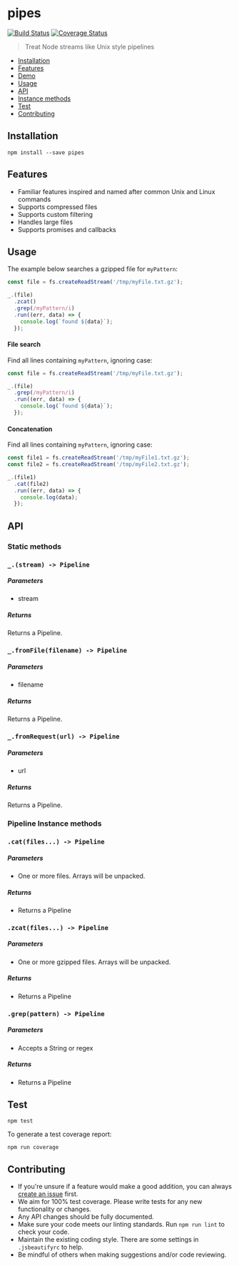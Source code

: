 # pipes

[![Build Status](https://travis-ci.org/nspragg/pipes.svg)](https://travis-ci.org/nspragg/pipes) [![Coverage Status](https://coveralls.io/repos/github/nspragg/pipes/badge.svg?branch=master)](https://coveralls.io/github/nspragg/pipes?branch=master)

> Treat Node streams like Unix style pipelines

* [Installation](#installation)
* [Features](#features)
* [Demo](#demo)
* [Usage](#usage)
* [API](#api)
* [Instance methods](#instance-methods)
* [Test](#test)
* [Contributing](#contributing)

## Installation

```
npm install --save pipes
```

## Features

* Familiar features inspired and named after common Unix and Linux commands
* Supports compressed files
* Supports custom filtering
* Handles large files
* Supports promises and callbacks

## Usage

The example below searches a gzipped file for `myPattern`:

```js
const file = fs.createReadStream('/tmp/myFile.txt.gz');

_.(file)
  .zcat()
  .grep(/myPattern/i)
  .run((err, data) => {
    console.log(`found ${data}`);
  });
```

#### File search

Find all lines containing `myPattern`, ignoring case:

```js
const file = fs.createReadStream('/tmp/myFile.txt.gz');

_.(file)
  .grep(/myPattern/i)
  .run((err, data) => {
    console.log(`found ${data}`);
  });
```

#### Concatenation

Find all lines containing `myPattern`, ignoring case:

```js
const file1 = fs.createReadStream('/tmp/myFile1.txt.gz');
const file2 = fs.createReadStream('/tmp/myFile2.txt.gz');

_.(file1)
  .cat(file2)
  .run((err, data) => {
    console.log(data);
  });
```

## API

### Static methods

### `_.(stream) -> Pipeline`

##### Parameters
* stream

##### Returns
Returns a Pipeline.

### `_.fromFile(filename) -> Pipeline`

##### Parameters
* filename

##### Returns
Returns a Pipeline.

### `_.fromRequest(url) -> Pipeline`

##### Parameters
* url

##### Returns
Returns a Pipeline.

### Pipeline Instance methods

### `.cat(files...) -> Pipeline`

##### Parameters
* One or more files. Arrays will be unpacked.

##### Returns
* Returns a Pipeline

### `.zcat(files...) -> Pipeline`

##### Parameters
* One or more gzipped files. Arrays will be unpacked.

##### Returns
* Returns a Pipeline

### `.grep(pattern) -> Pipeline`

##### Parameters
* Accepts a String or regex

##### Returns
* Returns a Pipeline

## Test

```
npm test
```

To generate a test coverage report:

```
npm run coverage
```
## Contributing

* If you're unsure if a feature would make a good addition, you can always [create an issue](https://github.com/nspragg/pipes/issues/new) first.
* We aim for 100% test coverage. Please write tests for any new functionality or changes.
* Any API changes should be fully documented.
* Make sure your code meets our linting standards. Run `npm run lint` to check your code.
* Maintain the existing coding style. There are some settings in `.jsbeautifyrc` to help.
* Be mindful of others when making suggestions and/or code reviewing.
